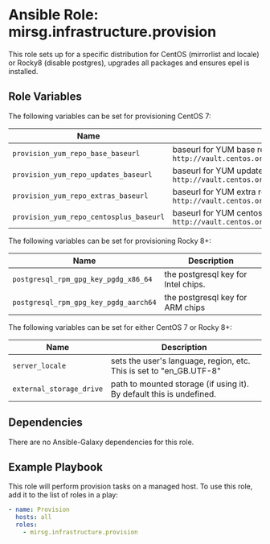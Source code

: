 # Ansible Role: mirsg.infrastructure.provision

This role sets up for a specific distribution for CentOS (mirrorlist and locale)
or Rocky8 (disable postgres), upgrades all packages and ensures epel is
installed.

## Role Variables

The following variables can be set for provisioning CentOS 7:

| Name                                    | Description                                                                                                       |
| --------------------------------------- | ----------------------------------------------------------------------------------------------------------------- |
| `provision_yum_repo_base_baseurl`       | baseurl for YUM base repo. Defaults to `http://vault.centos.org/centos/$releasever/os/$basearch/`                 |
| `provision_yum_repo_updates_baseurl`    | baseurl for YUM updates repo updates. Defaults to `http://vault.centos.org/centos/$releasever/updates/$basearch/` |
| `provision_yum_repo_extras_baseurl`     | baseurl for YUM extra repo extras. Defaults to `http://vault.centos.org/centos/$releasever/extras/$basearch/`     |
| `provision_yum_repo_centosplus_baseurl` | baseurl for YUM centosplus repo. Defaults to `http://vault.centos.org/centos/$releasever/centosplus/$basearch/`   |

The following variables can be set for provisioning Rocky 8+:

| Name                                  | Description                         |
| ------------------------------------- | ----------------------------------- |
| `postgresql_rpm_gpg_key_pgdg_x86_64`  | the postgresql key for Intel chips. |
| `postgresql_rpm_gpg_key_pgdg_aarch64` | the postgresql key for ARM chips    |

The following variables can be set for either CentOS 7 or Rocky 8+:

| Name                     | Description                                                          |
| ------------------------ | -------------------------------------------------------------------- |
| `server_locale`          | sets the user's language, region, etc. This is set to "en_GB.UTF-8"  |
| `external_storage_drive` | path to mounted storage (if using it). By default this is undefined. |

## Dependencies

There are no Ansible-Galaxy dependencies for this role.

## Example Playbook

This role will perform provision tasks on a managed host. To use this role, add
it to the list of roles in a play:

```yaml
- name: Provision
  hosts: all
  roles:
    - mirsg.infrastructure.provision
```
